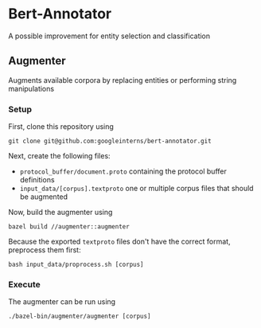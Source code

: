 # Bert-Annotator

A possible improvement for entity selection and classification

## Augmenter

Augments available corpora by replacing entities or performing string
manipulations

### Setup

First, clone this repository using 

```
git clone git@github.com:googleinterns/bert-annotator.git
```

Next, create the following files:
 - `protocol_buffer/document.proto` containing the protocol buffer definitions
 - `input_data/[corpus].textproto` one or multiple corpus files that should be
   augmented

Now, build the augmenter using

```
bazel build //augmenter::augmenter
```

Because the exported `textproto` files don't have the correct format,
preprocess them first:

```
bash input_data/proprocess.sh [corpus]
```

### Execute

The augmenter can be run using

```
./bazel-bin/augmenter/augmenter [corpus]
```
